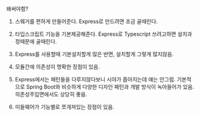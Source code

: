 왜써야함?

1. 스웨거를 편하게 만들어준다. Express로 만드려면 조금 골때린다.

2. 타입스크립트 기능을 기본제공해준다. Express로 Typescript 쓰려고하면 설치과정때문에 골때린다.

3. Express를 사용할때 기본설치할게 많은 반면, 설치할게 그렇게 많지않음.

4. 모듈간에 의존성이 명확한 장점이 있음.

5. Express에서는 패턴들을 다루지않다보니 시야가 좁아지는데 얘는 안그럼. 기본적으로 Spring Boot와 비슷하게 다양한 디자인 패턴과 개발 방식이 녹아들어가 있음. 의존성주입면에서도 상당히 좋음.

6. 미들웨어가 기능별로 쪼개져있는 장점이 있음.
